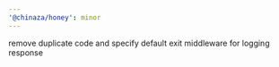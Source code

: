 ```yaml
---
'@chinaza/honey': minor
---
```


remove duplicate code and specify default exit middleware for logging response
